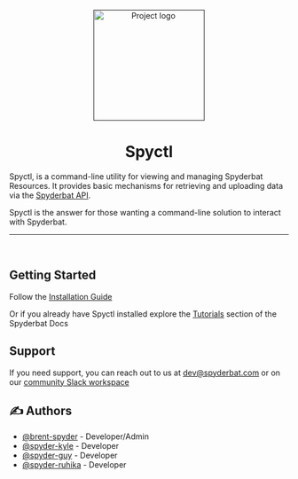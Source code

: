<p align="center">
  <a href="" rel="noopener">
 <img width=200px height=200px src="https://i.imgur.com/nkMr2fl.png" alt="Project logo"></a>
</p>

<h1 align="center">Spyctl</h1>

Spyctl, is a command-line utility for viewing and managing Spyderbat Resources. It provides basic
mechanisms for retrieving and uploading data via the [Spyderbat API](https://api.spyderbat.com/openapi.pdf).

Spyctl is the answer for those wanting a command-line solution to interact with Spyderbat.

---

<p align="center"> 
    <br> 
</p>

## Getting Started <a name = "getting_started"></a>

Follow the [Installation Guide](https://docs.spyderbat.com/installation/spyctl)

Or if you already have Spyctl installed explore the [Tutorials](https://docs.spyderbat.com/tutorials) section of the Spyderbat Docs

## Support <a name = "support"></a>

If you need support, you can reach out to us at dev@spyderbat.com or on our [community Slack workspace](https://join.slack.com/t/spyderbatcommunity/shared_invite/zt-1ncqumr1c-WVVRwJTNfTQSW2Y8_maGOw)


## ✍️ Authors <a name = "authors"></a>

- [@brent-spyder](https://github.com/brent-spyder) - Developer/Admin
- [@spyder-kyle](https://github.com/spyder-kyle) - Developer
- [@spyder-guy](https://github.com/spyder-guy) - Developer
- [@spyder-ruhika](https://github.com/spyder-ruhika) - Developer
